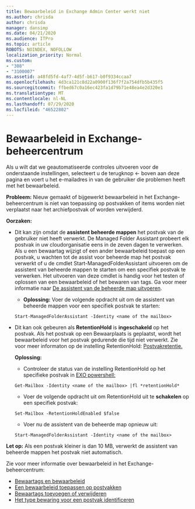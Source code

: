 ```yaml
---
title: Bewaarbeleid in Exchange Admin Center werkt niet
ms.author: chrisda
author: chrisda
manager: dansimp
ms.date: 04/21/2020
ms.audience: ITPro
ms.topic: article
ROBOTS: NOINDEX, NOFOLLOW
localization_priority: Normal
ms.custom:
- "308"
- "3100007"
ms.assetid: a48fd5fd-4af7-4d5f-b617-b0f9334ccaa7
ms.openlocfilehash: 4d3ca121c8d22a0900f136f7f2a754dfb5b435f5
ms.sourcegitcommit: ffbed67c0a16ec423fa1d79b71e48ea4e2d320e1
ms.translationtype: MT
ms.contentlocale: nl-NL
ms.lasthandoff: 07/29/2020
ms.locfileid: "46522802"
---
```

# <a name="retention-policies-in-exchange-admin-center"></a>Bewaarbeleid in Exchange-beheercentrum

Als u wilt dat we geautomatiseerde controles uitvoeren voor de onderstaande instellingen, selecteert u de terugknop <- boven aan deze pagina en voert u het e-mailadres in van de gebruiker die problemen heeft met het bewaarbeleid.

 **Probleem:** Nieuw gemaakt of bijgewerkt bewaarbeleid in het Exchange-beheercentrum is niet van toepassing op postvakken of items worden niet verplaatst naar het archiefpostvak of worden verwijderd. 
  
 **Oorzaken:**
  
- Dit kan zijn omdat de **assistent beheerde mappen** het postvak van de gebruiker niet heeft verwerkt. De Managed Folder Assistant probeert elk postvak in uw cloudorganisatie eens in de zeven dagen te verwerken. Als u een bewaartag wijzigt of een ander bewaarbeleid toepast op een postvak, u wachten tot de assist voor beheerde map het postvak verwerkt of u de cmdlet Start-ManagedFolderAssistant uitvoeren om de assistent van beheerde mappen te starten om een specifiek postvak te verwerken. Het uitvoeren van deze cmdlet is handig voor het testen of oplossen van een bewaarbeleid of het bewaren van tags. Ga voor meer informatie naar [De assistent van de beheerde map uitvoeren](https://msdn.microsoft.com/library/gg271153%28v=exchsrvcs.149%29.aspx#managedfolderassist).
    
  - **Oplossing:** Voer de volgende opdracht uit om de assistent van beheerde mappen voor een specifiek postvak te starten:
    
  ```
  Start-ManagedFolderAssistant -Identity <name of the mailbox>
  ```

- Dit kan ook gebeuren als **RetentionHold** is **ingeschakeld** op het postvak. Als het postvak op een Bewaarplaats is geplaatst, wordt het bewaarbeleid voor het postvak gedurende die tijd niet verwerkt. Zie voor meer informaton op de instelling RetentionHold: [Postvakretentie.](https://docs.microsoft.com/exchange/security-and-compliance/messaging-records-management/mailbox-retention-hold)
    
    **Oplossing:**
    
  - Controleer de status van de instelling RetentionHold op het specifieke postvak in [EXO powershell:](https://docs.microsoft.com/powershell/exchange/exchange-online/connect-to-exchange-online-powershell/connect-to-exchange-online-powershell?view=exchange-ps)
    
  ```
  Get-Mailbox -Identity <name of the mailbox> |fl *retentionHold*
  ```

  - Voer de volgende opdracht uit om RetentionHold uit te **schakelen** op een specifiek postvak:
    
  ```
  Set-Mailbox -RetentionHoldEnabled $false
  ```

  - Voer nu de assistent van de beheerde map opnieuw uit:
    
  ```
  Start-ManagedFolderAssistant -Identity <name of the mailbox>
  ```

 **Let op:** Als een postvak kleiner is dan 10 MB, verwerkt de assistent van beheerde mappen het postvak niet automatisch.
 
Zie voor meer informatie over bewaarbeleid in het Exchange-beheercentrum:
- [Bewaartags en bewaarbeleid](https://docs.microsoft.com/exchange/security-and-compliance/messaging-records-management/retention-tags-and-policies)
- [Een bewaarbeleid toepassen op postvakken](https://docs.microsoft.com/exchange/security-and-compliance/messaging-records-management/apply-retention-policy)
- [Bewaartags toevoegen of verwijderen](https://docs.microsoft.com/exchange/security-and-compliance/messaging-records-management/add-or-remove-retention-tags)
- [Het type bewaring voor een postvak identificeren](https://docs.microsoft.com/microsoft-365/compliance/identify-a-hold-on-an-exchange-online-mailbox)
